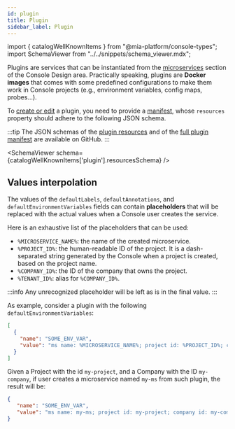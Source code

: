 ```yaml
---
id: plugin
title: Plugin
sidebar_label: Plugin
---
```


import { catalogWellKnownItems } from "@mia-platform/console-types";
import SchemaViewer from "../../snippets/schema_viewer.mdx";

Plugins are services that can be instantiated from the [microservices](/development_suite/api-console/api-design/services.md) section of the Console Design area.
Practically speaking, plugins are **Docker images** that comes with some predefined configurations to make them work in Console projects (e.g., environment variables, config maps, probes...).

To [create or edit](/software-catalog/management/overview.md) a plugin, you need to provide a [manifest](./overview.md), whose `resources` property should adhere to the following JSON schema.

:::tip
The JSON schemas of the [plugin resources](https://raw.githubusercontent.com/mia-platform/console-sdk/refs/tags/%40mia-platform/console-types%400.38.11/packages/console-types/schemas/catalog/plugin.resources.schema.json) and of the [full plugin manifest](https://raw.githubusercontent.com/mia-platform/console-sdk/refs/tags/%40mia-platform/console-types%400.38.11/packages/console-types/schemas/catalog/plugin.manifest.schema.json) are available on GitHub.
:::

<SchemaViewer schema={catalogWellKnownItems['plugin'].resourcesSchema} />

## Values interpolation

The values of the `defaultLabels`, `defaultAnnotations`, and `defaultEnvironmentVariables` fields can contain **placeholders** that will be replaced with the actual values when a Console user creates the service.

Here is an exhaustive list of the placeholders that can be used:

- `%MICROSERVICE_NAME%`: the name of the created microservice.
- `%PROJECT_ID%`: the human-readable ID of the project. It is a dash-separated string generated by the Console when a project is created, based on the project name.
- `%COMPANY_ID%`: the ID of the company that owns the project.
- `%TENANT_ID%`: alias for `%COMPANY_ID%`.

:::info
Any unrecognized placeholder will be left as is in the final value.
:::

As example, consider a plugin with the following `defaultEnvironmentVariables`:

```json
[
  {
    "name": "SOME_ENV_VAR",
    "value": "ms name: %MICROSERVICE_NAME%; project id: %PROJECT_ID%; company id: %COMPANY_ID%"
  }
]
```

Given a Project with the id `my-project`, and a Company with the ID `my-company`, if user creates a microservice named `my-ms` from such plugin, the result will be:

```json
{
   "name": "SOME_ENV_VAR",
   "value": "ms name: my-ms; project id: my-project; company id: my-company"
}
```
